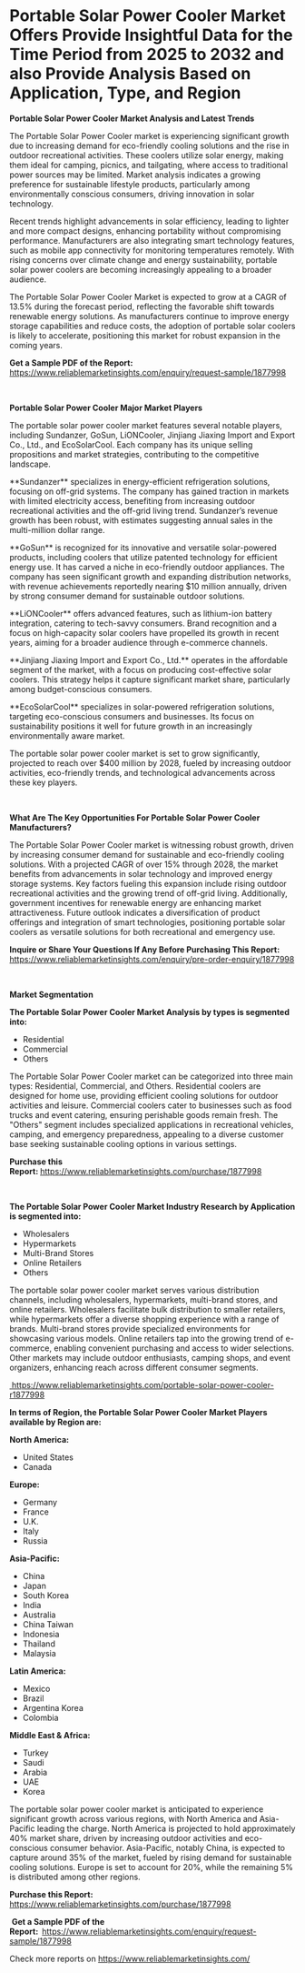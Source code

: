 <p><h1>Portable Solar Power Cooler Market Offers Provide Insightful Data for the Time Period from 2025 to 2032 and also Provide Analysis Based on Application, Type, and Region</h1></p><p><strong>Portable Solar Power Cooler Market Analysis and Latest Trends</strong></p>
<p><p>The Portable Solar Power Cooler market is experiencing significant growth due to increasing demand for eco-friendly cooling solutions and the rise in outdoor recreational activities. These coolers utilize solar energy, making them ideal for camping, picnics, and tailgating, where access to traditional power sources may be limited. Market analysis indicates a growing preference for sustainable lifestyle products, particularly among environmentally conscious consumers, driving innovation in solar technology.</p><p>Recent trends highlight advancements in solar efficiency, leading to lighter and more compact designs, enhancing portability without compromising performance. Manufacturers are also integrating smart technology features, such as mobile app connectivity for monitoring temperatures remotely. With rising concerns over climate change and energy sustainability, portable solar power coolers are becoming increasingly appealing to a broader audience.</p><p>The Portable Solar Power Cooler Market is expected to grow at a CAGR of 13.5% during the forecast period, reflecting the favorable shift towards renewable energy solutions. As manufacturers continue to improve energy storage capabilities and reduce costs, the adoption of portable solar coolers is likely to accelerate, positioning this market for robust expansion in the coming years.</p></p>
<p><strong>Get a Sample PDF of the Report:&nbsp;</strong> <a href="https://www.reliablemarketinsights.com/enquiry/request-sample/1877998?utm_campaign=1937&utm_medium=2&utm_source=Github&utm_content=ia&utm_term=10022025&utm_id=portable-solar-power-cooler">https://www.reliablemarketinsights.com/enquiry/request-sample/1877998</a></p>
<p>&nbsp;</p>
<p><strong>Portable Solar Power Cooler Major Market Players</strong></p>
<p><p>The portable solar power cooler market features several notable players, including Sundanzer, GoSun, LiONCooler, Jinjiang Jiaxing Import and Export Co., Ltd., and EcoSolarCool. Each company has its unique selling propositions and market strategies, contributing to the competitive landscape.</p><p>**Sundanzer** specializes in energy-efficient refrigeration solutions, focusing on off-grid systems. The company has gained traction in markets with limited electricity access, benefiting from increasing outdoor recreational activities and the off-grid living trend. Sundanzer’s revenue growth has been robust, with estimates suggesting annual sales in the multi-million dollar range.</p><p>**GoSun** is recognized for its innovative and versatile solar-powered products, including coolers that utilize patented technology for efficient energy use. It has carved a niche in eco-friendly outdoor appliances. The company has seen significant growth and expanding distribution networks, with revenue achievements reportedly nearing $10 million annually, driven by strong consumer demand for sustainable outdoor solutions.</p><p>**LiONCooler** offers advanced features, such as lithium-ion battery integration, catering to tech-savvy consumers. Brand recognition and a focus on high-capacity solar coolers have propelled its growth in recent years, aiming for a broader audience through e-commerce channels.</p><p>**Jinjiang Jiaxing Import and Export Co., Ltd.** operates in the affordable segment of the market, with a focus on producing cost-effective solar coolers. This strategy helps it capture significant market share, particularly among budget-conscious consumers.</p><p>**EcoSolarCool** specializes in solar-powered refrigeration solutions, targeting eco-conscious consumers and businesses. Its focus on sustainability positions it well for future growth in an increasingly environmentally aware market. </p><p>The portable solar power cooler market is set to grow significantly, projected to reach over $400 million by 2028, fueled by increasing outdoor activities, eco-friendly trends, and technological advancements across these key players.</p></p>
<p>&nbsp;</p>
<p><strong>What Are The Key Opportunities For Portable Solar Power Cooler Manufacturers?</strong></p>
<p><p>The Portable Solar Power Cooler market is witnessing robust growth, driven by increasing consumer demand for sustainable and eco-friendly cooling solutions. With a projected CAGR of over 15% through 2028, the market benefits from advancements in solar technology and improved energy storage systems. Key factors fueling this expansion include rising outdoor recreational activities and the growing trend of off-grid living. Additionally, government incentives for renewable energy are enhancing market attractiveness. Future outlook indicates a diversification of product offerings and integration of smart technologies, positioning portable solar coolers as versatile solutions for both recreational and emergency use.</p></p>
<p><strong>Inquire or Share Your Questions If Any Before Purchasing This Report:</strong> <a href="https://www.reliablemarketinsights.com/enquiry/pre-order-enquiry/1877998?utm_campaign=1937&utm_medium=2&utm_source=Github&utm_content=ia&utm_term=10022025&utm_id=portable-solar-power-cooler">https://www.reliablemarketinsights.com/enquiry/pre-order-enquiry/1877998</a></p>
<p>&nbsp;</p>
<p><strong>Market Segmentation</strong></p>
<p><strong>The Portable Solar Power Cooler Market Analysis by types is segmented into:</strong></p>
<p><ul><li>Residential</li><li>Commercial</li><li>Others</li></ul></p>
<p><p>The Portable Solar Power Cooler market can be categorized into three main types: Residential, Commercial, and Others. Residential coolers are designed for home use, providing efficient cooling solutions for outdoor activities and leisure. Commercial coolers cater to businesses such as food trucks and event catering, ensuring perishable goods remain fresh. The "Others" segment includes specialized applications in recreational vehicles, camping, and emergency preparedness, appealing to a diverse customer base seeking sustainable cooling options in various settings.</p></p>
<p><strong>Purchase this Report:&nbsp;</strong><a href="https://www.reliablemarketinsights.com/purchase/1877998?utm_campaign=1937&utm_medium=2&utm_source=Github&utm_content=ia&utm_term=10022025&utm_id=portable-solar-power-cooler">https://www.reliablemarketinsights.com/purchase/1877998</a></p>
<p>&nbsp;</p>
<p><strong>The Portable Solar Power Cooler Market Industry Research by Application is segmented into:</strong></p>
<p><ul><li>Wholesalers</li><li>Hypermarkets</li><li>Multi-Brand Stores</li><li>Online Retailers</li><li>Others</li></ul></p>
<p><p>The portable solar power cooler market serves various distribution channels, including wholesalers, hypermarkets, multi-brand stores, and online retailers. Wholesalers facilitate bulk distribution to smaller retailers, while hypermarkets offer a diverse shopping experience with a range of brands. Multi-brand stores provide specialized environments for showcasing various models. Online retailers tap into the growing trend of e-commerce, enabling convenient purchasing and access to wider selections. Other markets may include outdoor enthusiasts, camping shops, and event organizers, enhancing reach across different consumer segments.</p></p>
<p><a href="https://www.reliablemarketinsights.com/portable-solar-power-cooler-r1877998?utm_campaign=1937&utm_medium=2&utm_source=Github&utm_content=ia&utm_term=10022025&utm_id=portable-solar-power-cooler">&nbsp;https://www.reliablemarketinsights.com/portable-solar-power-cooler-r1877998</a></p>
<p><strong>In terms of Region, the Portable Solar Power Cooler Market Players available by Region are:</strong></p>
<p>
    <p> <strong> North America: </strong>
        <ul>
            <li>United States</li>
            <li>Canada</li>
        </ul>
        </p> 
    <p> <strong> Europe: </strong>
        <ul>
            <li>Germany</li>
            <li>France</li>
            <li>U.K.</li>
            <li>Italy</li>
            <li>Russia</li>
        </ul>
        </p> 
    <p> <strong> Asia-Pacific: </strong>
        <ul>
            <li>China</li>
            <li>Japan</li>
            <li>South Korea</li>
            <li>India</li>
            <li>Australia</li>
            <li>China Taiwan</li>
            <li>Indonesia</li>
            <li>Thailand</li>
            <li>Malaysia</li>
        </ul>
        </p> 
    <p> <strong> Latin America: </strong>
        <ul>
            <li>Mexico</li>
            <li>Brazil</li>
            <li>Argentina Korea</li>
            <li>Colombia</li>
        </ul>
        </p> 
    <p> <strong> Middle East & Africa: </strong>
        <ul>
            <li>Turkey</li>
            <li>Saudi</li>
            <li>Arabia</li>
            <li>UAE</li>
            <li>Korea</li>
        </ul>
    </p>
    </p>
<p><p>The portable solar power cooler market is anticipated to experience significant growth across various regions, with North America and Asia-Pacific leading the charge. North America is projected to hold approximately 40% market share, driven by increasing outdoor activities and eco-conscious consumer behavior. Asia-Pacific, notably China, is expected to capture around 35% of the market, fueled by rising demand for sustainable cooling solutions. Europe is set to account for 20%, while the remaining 5% is distributed among other regions.</p></p>
<p><strong>Purchase this Report: </strong><a href="https://www.reliablemarketinsights.com/purchase/1877998?utm_campaign=1937&utm_medium=2&utm_source=Github&utm_content=ia&utm_term=10022025&utm_id=portable-solar-power-cooler">https://www.reliablemarketinsights.com/purchase/1877998</a></p>
<p>&nbsp;<strong>Get a Sample PDF of the Report:&nbsp;&nbsp;</strong><a href="https://www.reliablemarketinsights.com/enquiry/request-sample/1877998?utm_campaign=1937&utm_medium=2&utm_source=Github&utm_content=ia&utm_term=10022025&utm_id=portable-solar-power-cooler">https://www.reliablemarketinsights.com/enquiry/request-sample/1877998</a></p>
<p><strong></strong></p>
<p>Check more reports on <a href="https://www.reliablemarketinsights.com/?utm_campaign=1937&utm_medium=2&utm_source=Github&utm_content=ia&utm_term=10022025&utm_id=portable-solar-power-cooler">https://www.reliablemarketinsights.com/</a></p>